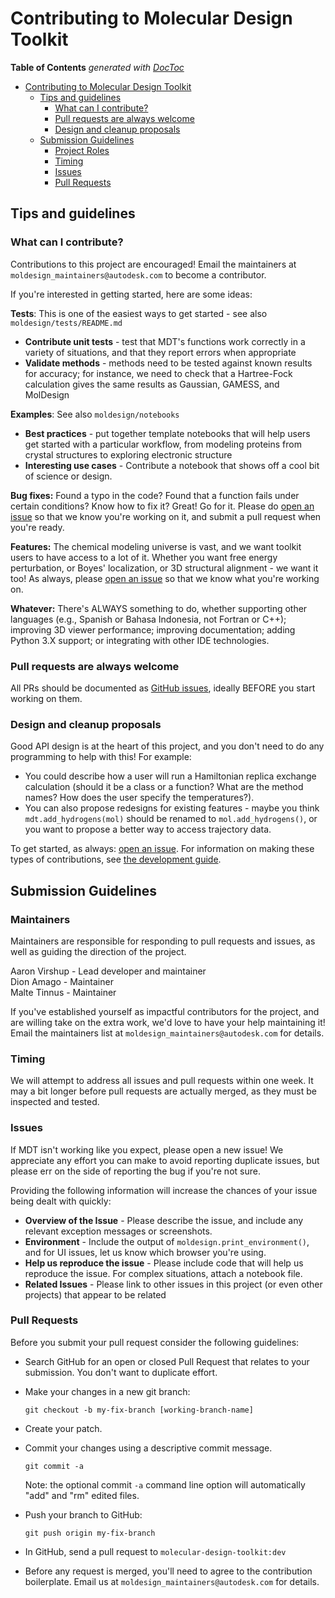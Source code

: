 # Contributing to Molecular Design Toolkit


<!-- START doctoc generated TOC please keep comment here to allow auto update -->
<!-- DON'T EDIT THIS SECTION, INSTEAD RE-RUN doctoc TO UPDATE -->
**Table of Contents**  *generated with [DocToc](https://github.com/thlorenz/doctoc)*

- [Contributing to Molecular Design Toolkit](#contributing-to-molecular-design-toolkit)
    - [Tips and guidelines](#tips-and-guidelines)
        - [What can I contribute?](#what-can-i-contribute)
        - [Pull requests are always welcome](#pull-requests-are-always-welcome)
        - [Design and cleanup proposals](#design-and-cleanup-proposals)
    - [Submission Guidelines](#submission-guidelines)
        - [Project Roles](#project-roles)
        - [Timing](#timing)
        - [Issues](#issues)
        - [Pull Requests](#pull-requests)

<!-- END doctoc generated TOC please keep comment here to allow auto update -->

<!-- to generate: npm install doctoc: doctoc --gitlab --maxlevel 3 CONTRIBUTING.md-->



## Tips and guidelines

### What can I contribute?
Contributions to this project are encouraged! Email the maintainers at `moldesign_maintainers@autodesk.com` to become a contributor.

If you're interested in getting started, here are some ideas:

**Tests**: This is one of the easiest ways to get started - see also `moldesign/tests/README.md`

 * **Contribute unit tests** - test that MDT's functions work correctly in a variety of situations, and that they report errors when appropriate 
 * **Validate methods** - methods need to be tested against known results for accuracy; for instance, we need to check that a Hartree-Fock calculation gives the same results as Gaussian, GAMESS, and MolDesign

**Examples**: See also `moldesign/notebooks`

 * **Best practices** - put together template notebooks that will help users get started with a particular workflow, from modeling proteins from crystal structures to exploring electronic structure
 * **Interesting use cases** - Contribute a notebook that shows off a cool bit of science or design.

**Bug fixes:** Found a typo in the code? Found that a function fails under certain conditions? Know how to fix it? Great! Go for it. Please do [open an issue](https://github.com/autodesk/moldesign/issues) so that we know you're working on it, and submit a pull request when you're ready.

**Features:** The chemical modeling universe is vast, and we want toolkit users to have access to a lot of it. Whether you want free energy perturbation, or Boyes' localization, or 3D structural alignment - we want it too! As always, please [open an issue](https://github.com/autodesk/moldesign/issues) so that we know what you're working on.


**Whatever:** There's ALWAYS something to do, whether supporting other languages (e.g., Spanish or Bahasa Indonesia, not Fortran or C++); improving 3D viewer performance; improving documentation; adding Python 3.X support; or integrating with other IDE technologies.

### Pull requests are always welcome

All PRs should be documented as [GitHub issues](https://github.com/autodesk/moldesign/issues), ideally BEFORE you start working on them.

### Design and cleanup proposals

Good API design is at the heart of this project, and you don't need to do any programming to help with this! For example:

 * You could describe how a user will run a Hamiltonian replica exchange calculation (should it be a class or a function? What are the method names? How does the user specify the temperatures?).
 * You can also propose redesigns for existing features - maybe you think `mdt.add_hydrogens(mol)` should be renamed to `mol.add_hydrogens()`, or you want to propose a better way to access trajectory data.

To get started, as always: [open an issue](https://github.com/autodesk/moldesign/issues). For information on making these types of
contributions, see [the development guide](DEVELOPMENT.md).



## Submission Guidelines

### Maintainers
Maintainers are responsible for responding to pull requests and issues, as well as guiding the direction of the project.

Aaron Virshup - Lead developer and maintainer<br>
Dion Amago - Maintainer<br>
Malte Tinnus - Maintainer

If you've established yourself as impactful contributors for the project, and are willing take on the extra work, we'd love to have your help maintaining it! Email the maintainers list at `moldesign_maintainers@autodesk.com` for details.

### Timing

We will attempt to address all issues and pull requests within one week. It may a bit longer before pull requests are actually merged, as they must be inspected and tested. 

### Issues

If MDT isn't working like you expect, please open a new issue! We appreciate any effort you can make to avoid reporting duplicate issues, but please err on the side of reporting the bug if you're not sure.

Providing the following information will increase the chances of your issue being dealt with quickly:

* **Overview of the Issue** - Please describe the issue, and include any relevant exception messages or screenshots.
* **Environment** - Include the output of `moldesign.print_environment()`, and for UI issues, let us know which browser you're using.
* **Help us reproduce the issue** - Please include code that will help us reproduce the issue. For complex situations, attach a notebook file.
* **Related Issues** - Please link to other issues in this project (or even other projects) that appear to be related 

### Pull Requests

Before you submit your pull request consider the following guidelines:


* Search GitHub for an open or closed Pull Request that relates to your submission. You don't want to duplicate effort.
* Make your changes in a new git branch:

     ```shell
     git checkout -b my-fix-branch [working-branch-name]
     ```

* Create your patch.
* Commit your changes using a descriptive commit message.

     ```shell
     git commit -a
     ```
  Note: the optional commit `-a` command line option will automatically "add" and "rm" edited files.

* Push your branch to GitHub:

    ```shell
    git push origin my-fix-branch
    ```

* In GitHub, send a pull request to `molecular-design-toolkit:dev`
* Before any request is merged, you'll need to agree to the contribution boilerplate. Email us at `moldesign_maintainers@autodesk.com` for details. 
